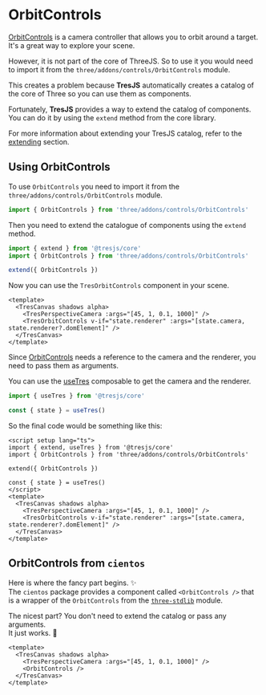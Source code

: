 # OrbitControls

<StackBlitzEmbed projectId="tresjs-orbit-controls" />

[OrbitControls](https://threejs.org/docs/index.html?q=orbit#examples/en/controls/OrbitControls) is a camera controller that allows you to orbit around a target. It's a great way to explore your scene.

However, it is not part of the core of ThreeJS. So to use it you would need to import it from the `three/addons/controls/OrbitControls` module.

This creates a problem because **TresJS** automatically creates a catalog of the core of Three so you can use them as components.

Fortunately, **TresJS** provides a way to extend the catalog of components. You can do it by using the `extend` method from the core library.

For more information about extending your TresJS catalog, refer to the [extending](/advanced/extending.md) section.

## Using OrbitControls

To use `OrbitControls` you need to import it from the `three/addons/controls/OrbitControls` module.

```js
import { OrbitControls } from 'three/addons/controls/OrbitControls'
```

Then you need to extend the catalogue of components using the `extend` method.

```js
import { extend } from '@tresjs/core'
import { OrbitControls } from 'three/addons/controls/OrbitControls'

extend({ OrbitControls })
```

Now you can use the `TresOrbitControls` component in your scene.

```vue
<template>
  <TresCanvas shadows alpha>
    <TresPerspectiveCamera :args="[45, 1, 0.1, 1000]" />
    <TresOrbitControls v-if="state.renderer" :args="[state.camera, state.renderer?.domElement]" />
  </TresCanvas>
</template>
```

Since [OrbitControls](https://threejs.org/docs/index.html?q=orbit#examples/en/controls/OrbitControls) needs a reference to the camera and the renderer, you need to pass them as arguments.

You can use the [useTres](/api/composables#usetres) composable to get the camera and the renderer.

```ts
import { useTres } from '@tresjs/core'

const { state } = useTres()
```

So the final code would be something like this:

```vue
<script setup lang="ts">
import { extend, useTres } from '@tresjs/core'
import { OrbitControls } from 'three/addons/controls/OrbitControls'

extend({ OrbitControls })

const { state } = useTres()
</script>
<template>
  <TresCanvas shadows alpha>
    <TresPerspectiveCamera :args="[45, 1, 0.1, 1000]" />
    <TresOrbitControls v-if="state.renderer" :args="[state.camera, state.renderer?.domElement]" />
  </TresCanvas>
</template>
```

## OrbitControls from `cientos`

Here is where the fancy part begins. ✨  
The `cientos` package provides a component called `<OrbitControls />` that is a wrapper of the `OrbitControls` from the [`three-stdlib`](https://github.com/pmndrs/three-stdlib) module.

The nicest part? You don't need to extend the catalog or pass any arguments.  
It just works. 💯

```vue
<template>
  <TresCanvas shadows alpha>
    <TresPerspectiveCamera :args="[45, 1, 0.1, 1000]" />
    <OrbitControls />
  </TresCanvas>
</template>
```
